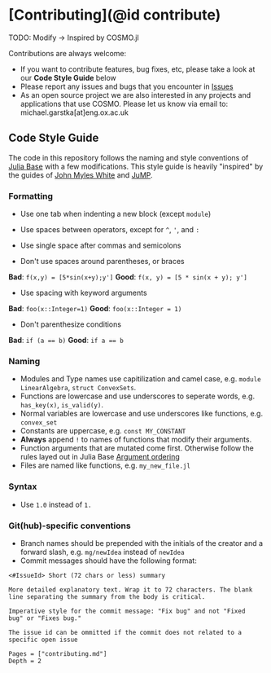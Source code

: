 # [Contributing](@id contribute)

TODO: Modify -> Inspired by COSMO.jl

Contributions are always welcome:

* If you want to contribute features, bug fixes, etc, please take a look at our __Code Style Guide__ below
* Please report any issues and bugs that you encounter in [Issues](https://github.com/oxfordcontrol/ossdp/issues)
* As an open source project we are also interested in any projects and applications that use COSMO. Please let us know via email to: michael.garstka[at]eng.ox.ac.uk

## Code Style Guide

The code in this repository follows the naming and style conventions of [Julia Base](https://docs.julialang.org/en/v1.0/manual/style-guide/#Style-Guide-1) with a few modifications. This style guide is heavily "inspired" by the guides of [John Myles White](https://github.com/johnmyleswhite/Style.jl) and [JuMP](http://www.juliaopt.org/JuMP.jl/latest/style).

### Formatting
* Use one tab when indenting a new block (except `module`)

* Use spaces between operators, except for `^`, `'`, and `:`
* Use single space after commas and semicolons
* Don't use spaces around parentheses, or braces

**Bad**: `f(x,y) = [5*sin(x+y);y']` **Good**: `f(x, y) = [5 * sin(x + y); y']`
* Use spacing with keyword arguments

**Bad**: `foo(x::Integer=1)` **Good**: `foo(x::Integer = 1)`

* Don't parenthesize conditions

**Bad**: `if (a == b)` **Good**: `if a == b`
### Naming
* Modules and Type names use capitilization and camel case, e.g. `module LinearAlgebra`, `struct ConvexSets`.
* Functions are lowercase and use underscores to seperate words, e.g. `has_key(x)`, `is_valid(y)`.
* Normal variables are lowercase and use underscores like functions, e.g. `convex_set`
* Constants are uppercase, e.g. `const MY_CONSTANT`
* **Always** append `!` to names of functions that modify their arguments.
* Function arguments that are mutated come first. Otherwise follow the rules layed out in Julia Base [Argument ordering](https://docs.julialang.org/en/v1.0/manual/style-guide/#Write-functions-with-argument-ordering-similar-to-Julia-Base-1)
* Files are named like functions, e.g. `my_new_file.jl`
### Syntax
* Use `1.0` instead of `1.`

### Git(hub)-specific conventions
* Branch names should be prepended with the initials of the creator and a forward slash, e.g. `mg/newIdea` instead of `newIdea`
* Commit messages should have the following format:
```
<#IssueId> Short (72 chars or less) summary

More detailed explanatory text. Wrap it to 72 characters. The blank
line separating the summary from the body is critical.

Imperative style for the commit message: "Fix bug" and not "Fixed
bug" or "Fixes bug."

The issue id can be ommitted if the commit does not related to a specific open issue
```

```@contents
Pages = ["contributing.md"]
Depth = 2
```